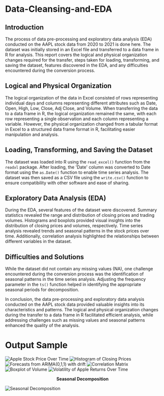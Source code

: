 # Data-Cleansing-and-EDA

## Introduction

The process of data pre-processing and exploratory data analysis (EDA) conducted on the AAPL stock data from 2020 to 2021 is done here. 
The dataset was initially stored in an Excel file and transferred to a data frame in R for analysis. This report covers the logical and physical organization changes required for the transfer, steps taken for loading, transforming, and saving the dataset, features discovered in the EDA, and any difficulties encountered during the conversion process.

## Logical and Physical Organization

The logical organization of the data in Excel consisted of rows representing individual days and columns representing different attributes such as Date, Open, High, Low, Close, Adj Close, and Volume. When transferring the data to a data frame in R, the logical organization remained the same, with each row representing a single observation and each column representing a variable. However, the physical organization changed from a tabular format in Excel to a structured data frame format in R, facilitating easier manipulation and analysis.

## Loading, Transforming, and Saving the Dataset

The dataset was loaded into R using the `read_excel()` function from the `readxl` package. After loading, the 'Date' column was converted to Date format using the `as.Date()` function to enable time series analysis. The dataset was then saved as a CSV file using the `write.csv()` function to ensure compatibility with other software and ease of sharing.

## Exploratory Data Analysis (EDA)

During the EDA, several features of the dataset were discovered. Summary statistics revealed the range and distribution of closing prices and trading volumes. Histograms and boxplots provided visual insights into the distribution of closing prices and volumes, respectively. Time series analysis revealed trends and seasonal patterns in the stock prices over time. Additionally, correlation analysis highlighted the relationships between different variables in the dataset.

## Difficulties and Solutions

While the dataset did not contain any missing values (NA), one challenge encountered during the conversion process was the identification of seasonal patterns in the time series analysis. Adjusting the frequency parameter in the `ts()` function helped in identifying the appropriate seasonal periods for decomposition.

In conclusion, the data pre-processing and exploratory data analysis conducted on the AAPL stock data provided valuable insights into its characteristics and patterns. The logical and physical organization changes during the transfer to a data frame in R facilitated efficient analysis, while addressing challenges such as missing values and seasonal patterns enhanced the quality of the analysis.

# Output Sample

![Apple Stock Price Over Time](https://github.com/Physic1990/Data-Cleansing-and-EDA/assets/93368036/e7d46106-5764-4d19-8739-7c27a0c6df53)
![Histogram of Closing Prices](https://github.com/Physic1990/Data-Cleansing-and-EDA/assets/93368036/2f00a2af-5e3e-4649-879e-f73cbed204cd)
![Forecasts from ARIMA(0,1,1) with drift](https://github.com/Physic1990/Data-Cleansing-and-EDA/assets/93368036/e7706ea5-7768-48e9-aa5c-997058e69c26)
![Correlation Matrix](https://github.com/Physic1990/Data-Cleansing-and-EDA/assets/93368036/adfd412f-4903-4e91-8b16-421e973adac4)
![Boxplot of Volume](https://github.com/Physic1990/Data-Cleansing-and-EDA/assets/93368036/791d5cbd-f5b9-4b75-8d33-4b9e4c84387a)
![Volatility of Apple Returns Over Time](https://github.com/Physic1990/Data-Cleansing-and-EDA/assets/93368036/e7554b41-0e13-44fc-9878-5f586e588c4d)

<div style="text-align:center">
    <strong>Seasonal Decomposition</strong>
</div>

![Seasonal Decomposition](https://github.com/Physic1990/Data-Cleansing-and-EDA/assets/93368036/d70b6149-6161-49bc-aa03-3eb91f43b7ba)

